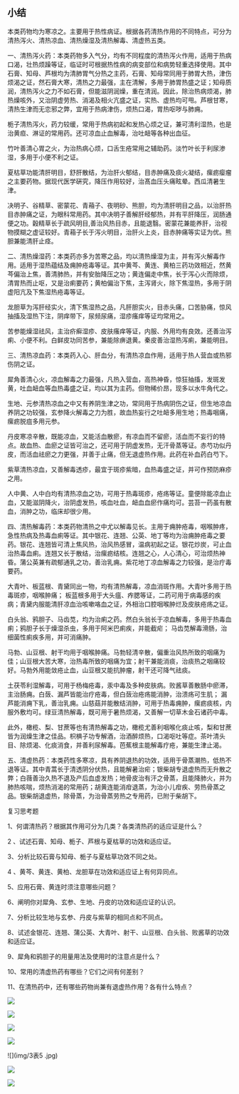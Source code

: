 ## 小结

本类药物均为寒凉之。主要用于热性病证。根据各药清热作用的不同特点，可分为清热泻火、清热凉血、清热燥湿及清热解毒、清虚热五类。

一、清热泻火药：本类药物多入气分，均有不同程度的清热泻火作用，适用于热病口渴，壮热烦躁等证，临证时可根据热性病的病变部位和病势轻重选择使用。其中石膏、知母、芦根均为清肺胃气分热之主药，石膏、知母常同用于肺胃大热，津伤烦渴之证，然石膏大寒，清热之力最强，主在清解，多用于肺胃热盛之证；知母质润，清热泻火之力不如石膏，但能滋阴润燥，重在清润。因此，除治热病烦渴，肺热燥咳外，又治阴虚劳热、消渴及相火亢盛之证，实热、虚热均可甩。芦根甘寒，清热生津而无恋邪之弊，宜用于热病津伤，烦热口渴，胃热呕哕与肺痈。

栀子清热泻火，药力较缓，常用于热病初起和发热心烦之证，兼可清利湿热，也是治黄疸、淋证的常用药。还可凉血止血解毒，治吐衄等各种出血征。

竹叶善清心胃之火，为治热病心烦，口舌生疮常用之辅助药。淡竹叶长于利尿渗湿，多用于小便不利之证。

夏枯草功能清肝明目，舒肝散结，为治肝火郁结，目赤肿痛及痰火凝结，瘰疬瘿瘤之主要药物。据现代医学硏究，降压作用较好，治髙血压头痛眩晕。西瓜清暑生津。

决明子、谷精草、密蒙花、青葙子、夜明砂、熊胆，均为清肝明目之品，以治肝热目赤肿痛之证，为眼科常用药。其中决明子善解肝经郁热，并有平肝降压，润肠通便之功。穀精草长于疏风明目,善治风热目赤，且能退翳。密蒙花兼能养肝，治视物摸糊之虚证较好。青葙子长于泻火明目，治肝火上炎，目赤肿痛等实证为优。熊胆兼能清肝止痉。

二、清热燥湿药：本类药亦多为苦寒之品，均以清热燥湿为主，并有泻火解毒作用。适用于湿热蕴结及痈肿疮毒等证。其中黄芩、黄连、黄柏三药功效相近，然黄芩偏治上焦，善清肺热，并有安胎降压之功；黄连偏走中焦，长于泻心火而除烦，清胃热而止呕，又是治痢要药；黄柏偏治下焦，主泻肾火，除下焦湿热，多用于阴虚阳亢及下焦湿热疮毒等证。	

龙胆草为泻肝经实火，清下焦湿热之品，凡肝胆实火，目赤头痛，口苦胁痛，惊风抽搐及湿热下注，阴痒带下，尿频尿痛，湿疹瘙痒等证均常用之。

苦参能燥湿祛风，主治疥癣湿疹、皮肤瘙痒等证，内服、外用均有良效。还善治泻痢、小便不利。白鲜皮功同苦参，兼能除痹退黄。秦皮善治湿热泻痢，兼能明目。 

 三、清热凉血药：本类药入心、肝血分，有清热凉血作用，适用于热人营血或热邪伤阴之证。

犀角善清心火，凉血解毒之力最强，凡热入营血，高热神昏，惊狂抽搐，发斑发黄，吐血衄血等血热毒盛之证，均以其为主药。但物稀价昂，现多以水牛角代之。

生地、元参清热凉血之中又有养阴生津之功，常同用于热病阴伤之证，但生地凉血养阴之功较强，玄参降火解毒之力为胜，故血热妄行之吐衄多用生地；热毒咽痛，瘰疬脱疽多用元参。

丹皮寒凉辛散，既能凉血，又能活血散瘀，有凉血而不留瘀，活血而不妄行的特点。故血热、血瘀之证皆可治之，还可用于阴虚发热，无汗骨蒸等证。赤芍功似丹皮，而活血祛瘀之力更强，并善于止痛，但无退虚热作用。此药在补血药白芍下。

紫草清热凉血，又善解毒透疹，最宜于斑疹紫暗，血热毒盛之证，并可作预防麻疹之用。

人中黄、人中白均有清热凉血之功，可用于热毒斑疹，疮疡等证。童便除能凉血止血，又能滋阴降火，治阴虚发热，咳血吐血，衄血血瘀作痛均可。芸苔一药虽有散血，消肿之功，临床却很少用。	

四、清热解毒药：本类药物清热之中尤以解毒见长。主用于痈肿疮毒，咽喉肿疼，急性热病及热毒血痢等证。其中银花、连翘、公英、地丁等均为治痈肿疮毒之要药。银花、连翘皆可清上焦风热，治风热感冒，温病初起之证。银花炒炭，可止血治热毒血痢。连翘又长于散结，治瘰疬结核。连翘之心，人心清心，可治烦热神昏。蒲公英兼有疏郁通乳之功，善治乳痈。紫花地丁凉血解毒之力较强，是治疔毒要药。

大青叶、板蓝根、青黛同出一物，均有清热解毒，凉血消斑作用。大青叶多用于热毒斑疹，咽喉肿痛； 板蓝根多用于大头瘟、痄腮等证，二药可用于病毒感的疾病；青黛内服能清肝凉血治咳嗽咯血之证，外相治口腔咽喉肿烂及皮肤疮疡之证。

白头翁、鸦胆子、马齿苋，均为治痢之药。然白头翁长于凉血解毒，多用于热毒血痢；鸦胆子长于燥湿杀虫，多用于阿米巴痢疾，并能截疟； 马齿苋解毒滑肠，治细菌性痢疾多用，并可消痛肿。

马勃、山豆根、射干均用于咽喉肿痛。马勃轻清辛散，偏重治风热所致的咽痛为佳；山豆根大苦大寒，治热毒所致的咽痛为宜；射干兼能消痰，治痰热之咽痛较好。马勃外用能敛疮止血，山豆根又能抗肿瘤，射干还可降气祛痰。

 土茯苓利湿解毒，可用于杨梅疮毒，汞中毒及多种皮肤病。败酱草善散肠中瘀滞，主治肠痈。白蔹、漏芦皆能治疗疮毒，但白蔹治疮疡能消肿，治溃疡可生肌； 漏芦能消痈下乳，善治乳痈。山慈菇并能散结消肿，可用于热毒痈肿，瘰疬痰核，内服外敷均可。绿豆清热解毒，既可用于暑热烦渴，又善解一切草木金石诸药中毒。

此外，橄榄、梨、甘蔗等也有清热解毒之功，橄榄尤善利咽喉化痰止咳，梨和甘蔗皆为润燥生津之佳品。枳椇子功专解酒，治酒醉烦热，口渴呕吐等症。茶叶清头目、除烦渴、化痰消食，并善利尿解毒。芭蕉根主能解毒疗疮，兼能生津止渴。

五、清虚热药：本类药性多寒凉，具有养阴退热的功效，适用于骨蒸潮热，低热不退等证。其中青蒿长于清透阴分伏热，且能解暑治疟；银柴胡专退虚热而无升散之弊；白薇善治久热不退及产后血虚发热；地骨皮治有汗之骨蒸，且能降肺火，并为肺热咳喘，烦热消渴的常用药；胡黄连能消疳退蒸，为治小儿疳疾、劳热骨蒸之品。银柴胡退虚热，除骨蒸，为治骨蒸劳热之专用药，已附于柴胡下。
​      

复习思考题

1、何谓清热药？根据其作用可分为几类？各类清热药的适应证是什么？

2 、试述石膏、知母、栀子、芦根与夏枯草的功效和适应证。

3、分析比较石膏与知母、栀子与夏枯草功效不同之处。

4 、黄芩、黄连、黄柏、龙胆草在功效和适应证上有何异同点。

5、应用石膏、黄连时须注意哪些问题？

6、阐明你对犀角、玄参、生地、丹皮的功效和适应证的认识。

7、分析比较生地与玄参、丹皮与紫草的相同点和不同点。

8、试述金银花、连翘、蒲公英、大青叶、射干、山豆根、白头翁、败酱草的功效和适应证。

9、犀角和鸦胆子的用量用法及使用时的注意点是什么？

10、常用的清虚热药有哪些？它们之间有何差别？

11、在清热药中，还有哪些药物尚兼有退虚热作用？各有什么特点？

![](img/3表1.jpg)

![](img/3表2.jpg)

![](img/3表3.jpg)

![](img/3表4.jpg)

![](img/3表5 .jpg)

![](img/3表6.jpg)

![](img/3表7.jpg)
